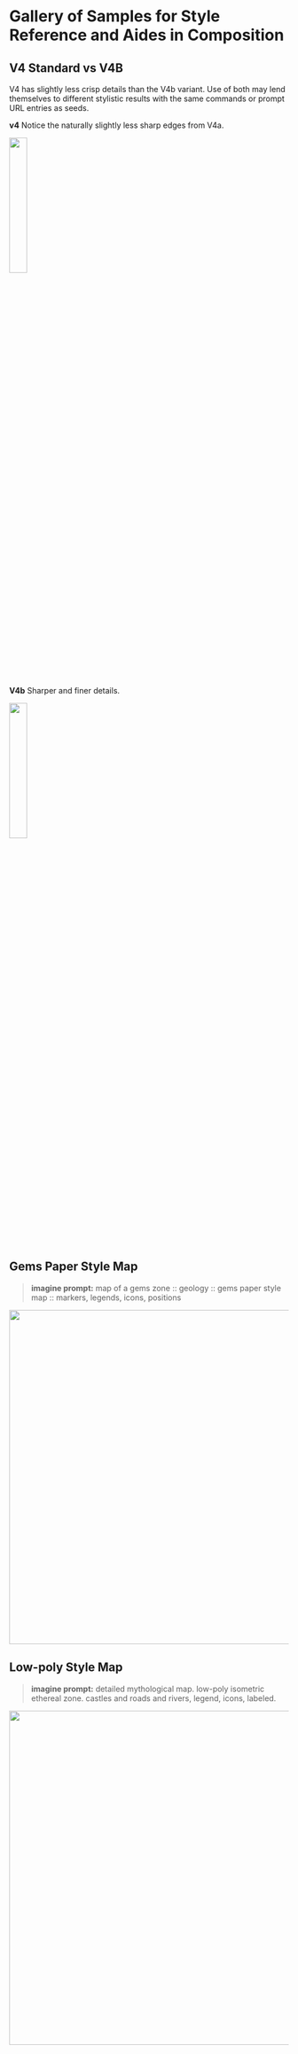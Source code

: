 # Gallery of Samples for Style Reference and Aides in Composition

## V4 Standard vs V4B
V4 has slightly less crisp details than the V4b variant. Use of both may lend themselves to different stylistic results with the same commands or prompt URL entries as seeds.

**v4**
Notice the naturally slightly less sharp edges from V4a.

<img src="https://user-images.githubusercontent.com/4333299/205198450-75c96a65-4088-4213-a984-c27f8ce0e508.png" width="25%">

**V4b**
Sharper and finer details.

<img src="https://user-images.githubusercontent.com/4333299/205198439-cdc21734-5ae0-46a4-bdee-977136bac807.png" width="25%">

## Gems Paper Style Map

> **imagine prompt:** map of a gems zone :: geology :: gems paper style map :: markers, legends, icons, positions

<img src="https://media.discordapp.net/attachments/1045477388114460703/1046868117235716227/jeet.dh_map_of_a_gems_zone_ef8fb36c-fc74-4684-8a6e-b4c5d79cbc0a.png"  height=603>

## Low-poly Style Map
> **imagine prompt:** detailed mythological map. low-poly isometric ethereal zone. castles and roads and rivers, legend, icons, labeled.

<img src="https://cdn.midjourney.com/ffce6b83-684b-446f-8de9-979b7a90c073/grid_0.png" height=603 />
